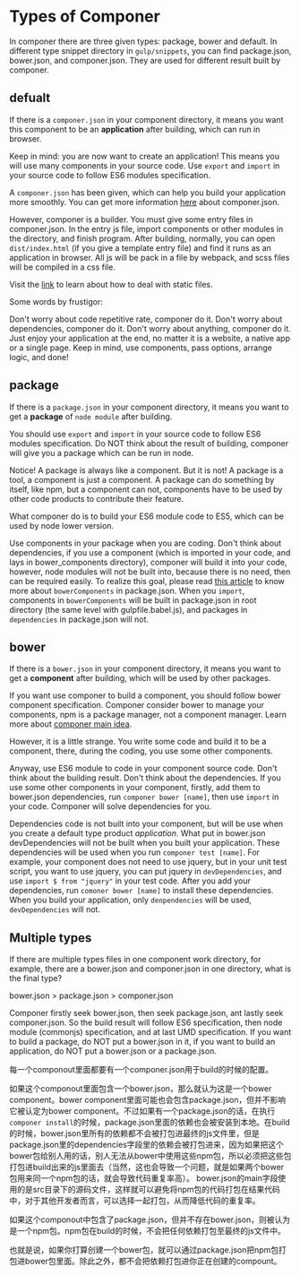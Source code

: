 # Types of Componer

In componer there are three given types: package, bower and default. In different type snippet directory in `gulp/snippets`, you can find package.json, bower.json, and componer.json. They are used for different result built by componer.

## defualt

If there is a `componer.json` in your component directory, it means you want this component to be an **application** after building, which can run in browser.

Keep in mind: you are now want to create an application!
This means you will use many components in your source code.
Use `export` and `import` in your source code to follow ES6 modules specification.

A `componer.json` has been given, which can help you build your application more smoothly.
You can get more information [here]() about componer.json.

However, componer is a builder. You must give some entry files in componer.json. 
In the entry js file, import components or other modules in the directory, and finish program.
After building, normally, you can open `dist/index.html` (if you give a template entry file) and find it runs as an application in browser. All js will be pack in a file by webpack, and scss files will be compiled in a css file.

Visit the [link]() to learn about how to deal with static files.

Some words by frustigor:

Don't worry about code repetitive rate, componer do it.
Don't worry about dependencies, componer do it.
Don't worry about anything, componer do it.
Just enjoy your application at the end, no matter it is a website, a native app or a single page.
Keep in mind, use components, pass options, arrange logic, and done!

## package

If there is a `package.json` in your component directory, it means you want to get a **package** of `node module` after building.

You should use `export` and `import` in your source code to follow ES6 modules specification.
Do NOT think about the result of building, componer will give you a package which can be run in node.

Notice! A package is always like a component. But it is not! A package is a tool, a component is just a component. A package can do something by itself, like npm, but a component can not, components have to be used by other code products to contribute their feature.

What componer do is to build your ES6 module code to ES5, which can be used by node lower version.

Use components in your package when you are coding. 
Don't think about dependencies, if you use a component (which is imported in your code, and lays in bower_components directory), componer will build it into your code, however, node modules will not be built into, because there is no need, then can be required easily.
To realize this goal, please read [this article]() to know more about `bowerComponents` in package.json. When you `import`, components in `bowerComponents` will be built in package.json in root directory (the same level with gulpfile.babel.js), and packages in `dependencies` in package.json will not.

## bower

If there is a `bower.json` in your component directory, it means you want to get a **component** after building, which will be used by other packages.

If you want use componer to build a component, you should follow bower component specification. 
Componer consider bower to manage your components, npm is a package manager, not a component manager.
Learn more about [componer main idea](http://www.tangshuang.net/2974.html).

However, it is a little strange. You write some code and build it to be a component, there, during the coding, you use some other components.

Anyway, use ES6 module to code in your component source code.
Don't think about the building result.
Don't think about the dependencies. If you use some other components in your component, firstly, add them to bower.json dependencies, run `componer bower [name]`, then use `import` in your code. Componer will solve dependencies for you. 

Dependencies code is not built into your component, but will be use when you create a default type product *application*.
What put in bower.json devDependencies will not be built when you built your application. These dependencies will be used when you run `componer test [name]`. For example, your component does not need to use jquery, but in your unit test script, you want to use jquery, you can put jquery in `devDependencies`, and use `import $ from "jquery"` in your test code.
After you add your dependencies, run `comoner bower [name]` to install these dependencies.
When you build your application, only `denpendencies` will be used, `devDependencies` will not.

## Multiple types

If there are multiple types files in one component work directory, for example, there are a bower.json and componer.json in one directory, what is the final type?

bower.json > package.json > componer.json

Componer firstly seek bower.json, then seek package.json, ant lastly seek componer.json.
So the build result will follow ES6 specification, then node module (commonjs) specification, and at last UMD specification. 
If you want to build a package, do NOT put a bower.json in it, if you want to build an application, do NOT put a bower.json or a package.json.

每一个componout里面都要有一个componer.json用于build的时候的配置。

如果这个componout里面包含一个bower.json，那么就认为这是一个bower component。bower component里面可能也会包含package.json，但并不影响它被认定为bower component。不过如果有一个package.json的话，在执行`componer install`的时候，package.json里面的依赖也会被安装到本地。在build的时候，bower.json里所有的依赖都不会被打包进最终的js文件里，但是package.json里的dependencies字段里的依赖会被打包进来，因为如果把这个bower包给别人用的话，别人无法从bower中使用这些npm包，所以必须把这些包打包进build出来的js里面去（当然，这也会导致一个问题，就是如果两个bower包用来同一个npm包的话，就会导致代码重复率高）。
bower.json的main字段使用的是src目录下的源码文件，这样就可以避免将npm包的代码打包在结果代码中，对于其他开发者而言，可以选择一起打包，从而降低代码的重复率。

如果这个componout中包含了package.json，但并不存在bower.json，则被认为是一个npm包。npm包在build的时候，不会把任何依赖打包至最终的js文件中。

也就是说，如果你打算创建一个bower包，就可以通过package.json把npm包打包进bower包里面。除此之外，都不会把依赖打包进你正在创建的compount。